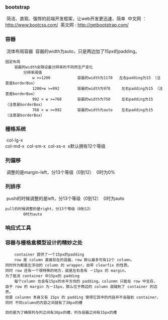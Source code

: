 ### bootstrap
​	简洁、直观、强悍的前端开发框架，让web开发更迅速、简单
​	中文网 ： http://www.bootcss.com/
​	英文网  :  http://getbootstrap.com/
​	
### 容器
​	流体布局容器
​		容器的width为auto，只是两边加了15px的padding。
​	

	固定布局
		容器的width会随设备分辨率的不同而生产变化
			分辨率阈值
				w >=1200	 		容器的width为1170   左右padding为15 （注意是borderBox）
				1200>w >=992		容器的width为970     左右padding为15 （注意是borderBox）
				992 > w >=768		容器的width为750     左右padding为15  （注意是borderBox）
				768 > w >=992		容器的width为auto    左右padding为15  （注意是borderBox）

### 栅格系统
​	 col-lg-x    
​	 col-md-x
​	 col-sm-x
​	 col-xs-x
​	 x默认拥有12个等级
​	 
### 列偏移
​	调整的是margin-left，分13个等级（0到12）
​			0时为0%
​	
### 列排序
​	push的时候调整的是left，分13个等级（0到12）
​			0时为auto
​			

	pull的时候调整的是right，分13个等级（0到12）
			0时为auto

### 响应式工具

### 容器与栅格盒模型设计的精妙之处
		container 提供了一个15px的padding
		row 是 column 直接存在的容器，row 默认最多可有12个 column，
	同时作为都是左浮动的 column 的 wrapper，自带 clearfix 的性质。
	同时 row 还有一个很特殊的地方，就是左右各有 －15px 的 margin，
	为了抵消 container 中15px的 padding
		每个column 也会有15px的水平方向的 padding，colunmn 只能在 row 中生存，
	由于 row 的 margin 为－15px，那么位于两边的 column 就碰到了 container 的边界。
	但是 colunmn 本身又有 15px 的 padding 使得它其中的内容并不会碰到 container，
	同时 不同column的内容之间就有了30px的槽
	
	目的是为了确保列与列之间有30px的槽，列与容器之间有15px的槽


​				 
​			
​			
​	 
​				